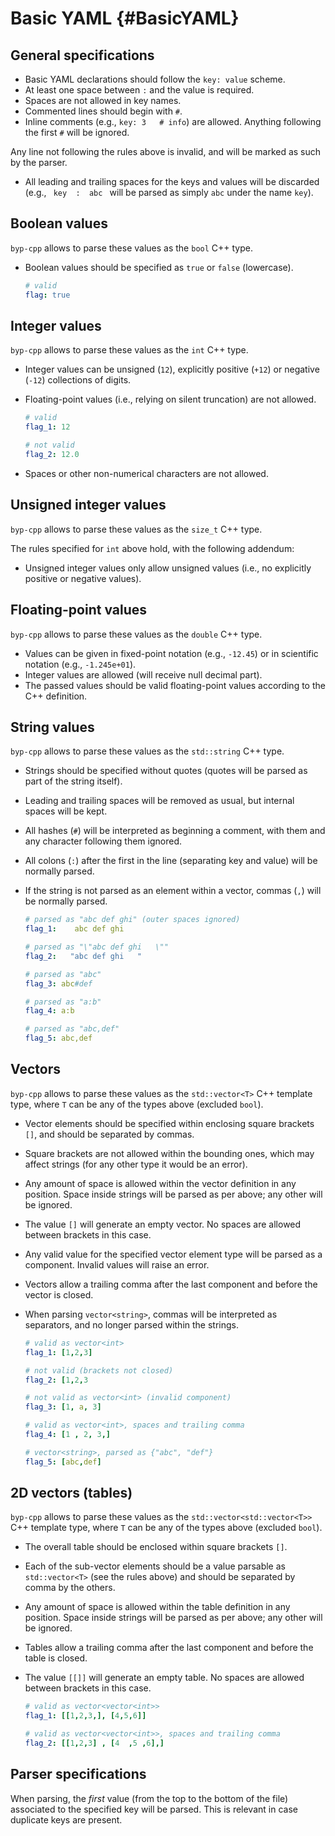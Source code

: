 # Basic YAML {#BasicYAML}


## General specifications

- Basic YAML declarations should follow the `key: value` scheme.
- At least one space between `:` and the value is required.
- Spaces are not allowed in key names.
- Commented lines should begin with `#`.
- Inline comments (e.g., `key: 3   # info`) are allowed.
  Anything following the first `#` will be ignored.

Any line not following the rules above is invalid, and will be
marked as such by the parser.

- All leading and trailing spaces for the keys and values will
  be discarded (e.g., `  key  :  abc  ` will be parsed as simply
  `abc` under the name `key`).


## Boolean values

`byp-cpp` allows to parse these values as the `bool` C++ type.

- Boolean values should be specified as `true` or `false`
  (lowercase).

    ```YAML
    # valid
    flag: true
    ```

## Integer values

`byp-cpp` allows to parse these values as the `int` C++ type.

- Integer values can be unsigned (`12`), explicitly positive
  (`+12`) or negative (`-12`) collections of digits.
- Floating-point values (i.e., relying on silent truncation)
  are not allowed.

    ```YAML
    # valid
    flag_1: 12

    # not valid
    flag_2: 12.0
    ```

- Spaces or other non-numerical characters are not allowed.


## Unsigned integer values

`byp-cpp` allows to parse these values as the `size_t` C++
type.

The rules specified for `int` above hold, with the following
addendum:

- Unsigned integer values only allow unsigned values (i.e., no
  explicitly positive or negative values).


## Floating-point values

`byp-cpp` allows to parse these values as the `double` C++
type.

- Values can be given in fixed-point notation (e.g., `-12.45`)
  or in scientific notation (e.g., `-1.245e+01`).
- Integer values are allowed (will receive null decimal part).
- The passed values should be valid floating-point values
  according to the C++ definition.


## String values

`byp-cpp` allows to parse these values as the `std::string` C++
type.

- Strings should be specified without quotes (quotes will be
  parsed as part of the string itself).
- Leading and trailing spaces will be removed as usual, but
  internal spaces will be kept.
- All hashes (`#`) will be interpreted as beginning a comment,
  with them and any character following them ignored.
- All colons (`:`) after the first in the line (separating key
  and value) will be normally parsed.
- If the string is not parsed as an element within a vector,
  commas (`,`) will be normally parsed.

  ```YAML
  # parsed as "abc def ghi" (outer spaces ignored)
  flag_1:    abc def ghi   

  # parsed as "\"abc def ghi   \""
  flag_2:   "abc def ghi   "

  # parsed as "abc"
  flag_3: abc#def

  # parsed as "a:b"
  flag_4: a:b

  # parsed as "abc,def"
  flag_5: abc,def
  ```


## Vectors

`byp-cpp` allows to parse these values as the `std::vector<T>`
C++ template type, where `T` can be any of the types above
(excluded `bool`).

- Vector elements should be specified within enclosing square
  brackets `[]`, and should be separated by commas.
- Square brackets are not allowed within the bounding ones,
  which may affect strings (for any other type it would be an
  error).
- Any amount of space is allowed within the vector definition
  in any position. Space inside strings will be parsed as per
  above; any other will be ignored.
- The value `[]` will generate an empty vector. No spaces are
  allowed between brackets in this case.
- Any valid value for the specified vector element type will be
  parsed as a component. Invalid values will raise an error.
- Vectors allow a trailing comma after the last component and
  before the vector is closed.
- When parsing `vector<string>`, commas will be interpreted as
  separators, and no longer parsed within the strings.

  ```YAML
  # valid as vector<int>
  flag_1: [1,2,3]

  # not valid (brackets not closed)
  flag_2: [1,2,3

  # not valid as vector<int> (invalid component)
  flag_3: [1, a, 3]

  # valid as vector<int>, spaces and trailing comma
  flag_4: [1 , 2, 3,]

  # vector<string>, parsed as {"abc", "def"}
  flag_5: [abc,def]
  ```


## 2D vectors (tables)

`byp-cpp` allows to parse these values as the
`std::vector<std::vector<T>>` C++ template type, where `T` can
be any of the types above (excluded `bool`).

- The overall table should be enclosed within square brackets
  `[]`.
- Each of the sub-vector elements should be a value parsable as
  `std::vector<T>` (see the rules above) and should be
  separated by comma by the others.
- Any amount of space is allowed within the table definition in
  any position. Space inside strings will be parsed as per
  above; any other will be ignored.
- Tables allow a trailing comma after the last component and
  before the table is closed.
- The value `[[]]` will generate an empty table. No spaces are
  allowed between brackets in this case.

  ```YAML
  # valid as vector<vector<int>>
  flag_1: [[1,2,3,], [4,5,6]]

  # valid as vector<vector<int>>, spaces and trailing comma
  flag_2: [[1,2,3] , [4  ,5 ,6],]
  ```


## Parser specifications

When parsing, the *first* value (from the top to the bottom of
the file) associated to the specified key will be parsed. This
is relevant in case duplicate keys are present.
